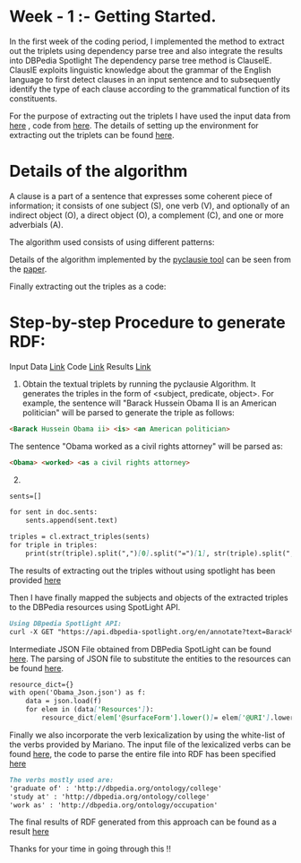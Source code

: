 # Week - 1 :- Getting Started.

In the first week of the coding period, I implemented the method to extract out the triplets using dependency parse tree and also integrate the results into DBPedia Spotlight
The dependency parse tree method is ClauseIE. ClausIE exploits linguistic knowledge about the grammar of the English language to first detect clauses
in an input sentence and to subsequently identify the type of each clause according to the grammatical function of its constituents.

For the purpose of extracting out the triplets I have used the input data from [here](https://github.com/Ishani-Mondal/GSOC2020/blob/master/input_data/Obama_abstract.txt) , code from [here](https://github.com/Ishani-Mondal/GSOC2020/blob/master/Pyclausie/Clause_IE_Predictions.ipynb).
The details of setting up the environment for extracting out the triplets can be found [here](https://github.com/Ishani-Mondal/GSOC2020/tree/master/Pyclausie). 

# Details of the algorithm 

A clause is a part of a sentence that expresses some coherent piece of information; it consists of one subject (S), one
verb (V), and optionally of an indirect object (O), a direct object (O), a complement (C), and one or more adverbials (A).

The algorithm used consists of using different patterns:

Details of the algorithm implemented by the [pyclausie tool](https://github.com/AnthonyMRios/pyclausie) can be seen from the [paper](http://resources.mpi-inf.mpg.de/d5/clausie/clausie-www13.pdf).

Finally extracting out the triples as a code:


# Step-by-step Procedure to generate RDF:

Input Data [Link]()
Code [Link]()
Results [Link]()

1. Obtain the textual triplets by running the pyclausie Algorithm. It generates the triples in the form of <subject, predicate, object>. For example, the sentence will "Barack Hussein Obama II is an American politician" will be parsed to generate the triple as follows:

```markdown
<Barack Hussein Obama ii> <is> <an American politician>
```
The sentence "Obama worked as a civil rights attorney" will be parsed as:
```markdown
<Obama> <worked> <as a civil rights attorney>
```

2. 

```markdown
sents=[]

for sent in doc.sents:
    sents.append(sent.text)

triples = cl.extract_triples(sents)
for triple in triples:
    print(str(triple).split(",")[0].split("=")[1], str(triple).split(",")[1].split("=")[1],str(triple).split(",")[2].split("=")[1], str(triple).split(",")[3].split("=")[1])
```

The results of extracting out the triples without using spotlight has been provided [here](https://github.com/Ishani-Mondal/GSOC2020/blob/master/triple_extraction_results/ClauseIE_Results.txt)

Then I have finally mapped the subjects and objects of the extracted triples to the DBPedia resources using SpotLight API.

```markdown
Using DBpedia Spotlight API:
curl -X GET "https://api.dbpedia-spotlight.org/en/annotate?text=Barack%20Hussein%20Obama%20II%20is%20an%20American%20politician%20who%20is%20the%2044th%20and%20current%20President%20of%20the%20United%20States.%20He%20is%20the%20first%20African%20American%20to%20hold%20the%20office%20and%20the%20first%20president%20born%20outside%20the%20continental%20United%20States.%20Born%20in%20Honolulu%2C%20Hawaii%2C%20Obama%20is%20a%20graduate%20of%20Columbia%20University%20and%20Harvard%20Law%20School%2C%20where%20he%20was%20president%20of%20the%20Harvard%20Law%20Review.%20He%20was%20a%20community%20organizer%20in%20Chicago%20before%20earning%20his%20law%20degree.%20He%20worked%20as%20a%20civil%20rights%20attorney%20and%20taught%20constitutional%20law%20at%20the%20University%20of%20Chicago%20Law%20School%20between%201992%20and%202004.%20While%20serving%20three%20terms%20representing%20the%2013th%20District%20in%20the%20Illinois%20Senate%20from%201997%20to%202004%2C%20he%20ran%20unsuccessfully%20in%20the%20Democratic%20primary%20for%20the%20United%20States%20Hou" -H "accept: application/json"
```

Intermediate JSON File obtained from DBPedia SpotLight can be found [here](https://github.com/Ishani-Mondal/GSOC2020/blob/master/input_data/Obama_Json.json). The parsing of JSON file to substitute the entities to the resources can be found [here](https://github.com/Ishani-Mondal/GSOC2020/blob/master/mapping/Parse_Dbpedia_Resource.ipynb).

```markdown
resource_dict={}
with open('Obama_Json.json') as f:
    data = json.load(f)
    for elem in (data['Resources']):
        resource_dict[elem['@surfaceForm'].lower()]= elem['@URI'].lower()
```

Finally we also incorporate the verb lexicalization by using the white-list of the verbs provided by Mariano. The input file of the lexicalized verbs can be found [here](https://github.com/Ishani-Mondal/GSOC2020/blob/master/input_data/lexicalized_verbs.pkl), the code to parse the entire file into RDF has been specified [here](https://github.com/Ishani-Mondal/GSOC2020/blob/master/Pyclausie/Clause_IE_Predictions_to_RDF.ipynb)

```markdown
The verbs mostly used are:
'graduate of' : 'http://dbpedia.org/ontology/college'
'study at' : 'http://dbpedia.org/ontology/college'
'work as' : 'http://dbpedia.org/ontology/occupation'
```

The final results of RDF generated from this approach can be found as a result [here](https://github.com/Ishani-Mondal/GSOC2020/blob/master/Pyclausie/Clause_IE_Predictions_to_RDF.ipynb)

Thanks for your time in going through this !!


